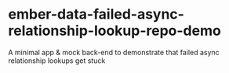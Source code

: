 # ember-data-failed-async-relationship-lookup-repo-demo
A minimal app &amp; mock back-end to demonstrate that failed async relationship lookups get stuck
